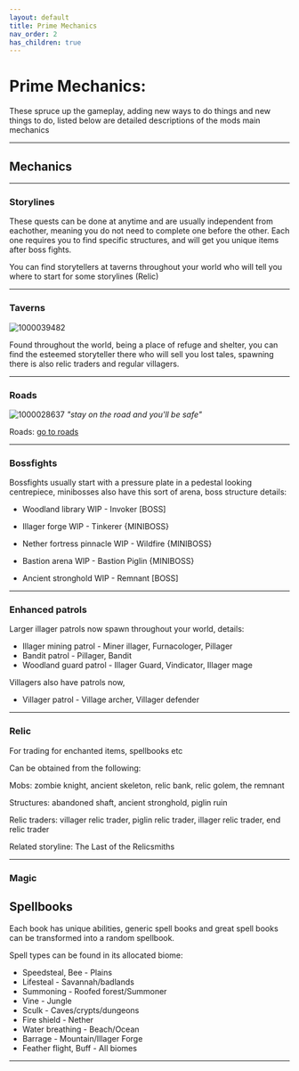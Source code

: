 ```yaml
---
layout: default
title: Prime Mechanics
nav_order: 2
has_children: true
---
```


# Prime Mechanics:

These spruce up the gameplay, adding new ways to do things and new things to do, listed below are detailed descriptions of the mods main mechanics

---

## Mechanics

---

### Storylines
These quests can be done at anytime and are usually independent from eachother, meaning you do not need to complete one before the other. Each one requires you to find specific structures, and will get you unique items after boss fights.

You can find storytellers at taverns throughout your world who will tell you where to start for some storylines (Relic)

---

### Taverns

![1000039482](https://github.com/1D10T1C-STUD10S/more-to-explore/assets/112738649/8f8b8d14-7d02-4598-bd3e-5ea5e9c6e164)


Found throughout the world, being a place of refuge and shelter, you can find the esteemed storyteller there who will sell you lost tales, spawning there is also relic traders and regular villagers.

---

### Roads
![1000028637](https://github.com/1D10T1C-STUD10S/more-to-explore/assets/112738649/ff098fd0-f6c3-4aa4-8b01-1e326462b489)
*"stay on the road and you'll be safe"*

Roads: [go to roads](https://more-to-explore.github.io/road.html)

---

### Bossfights
Bossfights usually start with a pressure plate in a pedestal looking centrepiece, minibosses also have this sort of arena, boss structure details:

- Woodland library WIP - Invoker [BOSS]
  
- Illager forge WIP - Tinkerer {MINIBOSS}
  
- Nether fortress pinnacle WIP - Wildfire {MINIBOSS}

- Bastion arena WIP - Bastion Piglin {MINIBOSS}
  
- Ancient stronghold WIP - Remnant [BOSS]

---

### Enhanced patrols
Larger illager patrols now spawn throughout your world, details:

- Illager mining patrol - Miner illager, Furnacologer, Pillager
- Bandit patrol - Pillager, Bandit
- Woodland guard patrol - Illager Guard, Vindicator, Illager mage


Villagers also have patrols now,

- Villager patrol - Village archer, Villager defender

---

### Relic
For trading for enchanted items, spellbooks etc

Can be obtained from the following:

Mobs: zombie knight, ancient skeleton, relic bank, relic golem, the remnant

Structures: abandoned shaft, ancient stronghold, piglin ruin

Relic traders: villager relic trader, piglin relic trader, illager relic trader, end relic trader

Related storyline: The Last of the Relicsmiths

---

### Magic


## Spellbooks
Each book has unique abilities, generic spell books and great spell books can be transformed into a random spellbook.

Spell types can be found in its allocated biome:

- Speedsteal, Bee - Plains
- Lifesteal - Savannah/badlands
- Summoning - Roofed forest/Summoner
- Vine - Jungle
- Sculk - Caves/crypts/dungeons
- Fire shield - Nether
- Water breathing - Beach/Ocean
- Barrage - Mountain/Illager Forge
- Feather flight, Buff - All biomes

---

